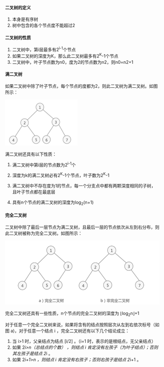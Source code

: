 #### 二叉树的定义

1. 本身是有序树
2. 树中包含的各个节点度不能超过2

#### 二叉树的性质

1. 二叉树中，第i层最多有2<sup>i-1</sup>个节点
2.  如果二叉树的深度为K，那么此二叉树最多有2<sup>K</sup>-1个节点
3. 二叉树中，叶子节点数为n0，度为2的节点数为n2，则n0=n2+1

#### 满二叉树

如果二叉树中除了叶子节点，每个节点的度都为2，则此二叉树为满二叉树。如图所示：

<img src="..\..\pic\Full binary tree.png" style="zoom: 45%;" />

满二叉树还具有以下性质：

1. 满二叉树中第i层的节点数为2<sup>i-1</sup>个

2. 深度为k的满二叉树必有2<sup>K</sup>-1个节点，叶子数为2<sup>K</sup>-1

3. 满二叉树中不存在度为1的节点，每一个分支点中都有两颗深度相同的子树，且叶子节点都在最底层

4. 具有n个节点的满二叉树的深度为log<sub>2</sub>(n+1)


#### 完全二叉树

二叉树中除了最后一层节点为满二叉树，且最后一层的节点依次从左到右分布，则此二叉树被称为完全二叉树。如图所示：

<img src="..\..\pic\Complete binary tree.png" style="zoom:67%;" />

完全二叉树还具有一些性质，n个节点的完全二叉树的深度为 ⌊log<sub>2</sub>n⌋+1

对于任意一个完全二叉树来说，如果将含有的结点按照层次从左到右依次标号（如图 a)，对于任意一个结点 i ，完全二叉树还有以下几个结论成立：

1. 当 i>1 时，父亲结点为结点 [i/2] 。（i=1 时，表示的是根结点，无父亲结点）
2. 如果 2*i>n（总结点的个数） ，则结点 i 肯定没有左孩子（为叶子结点）；否则其左孩子是结点 2*i 。
3. 如果 2*i+1>n ，则结点 i 肯定没有右孩子；否则右孩子是结点 2*i+1 。
